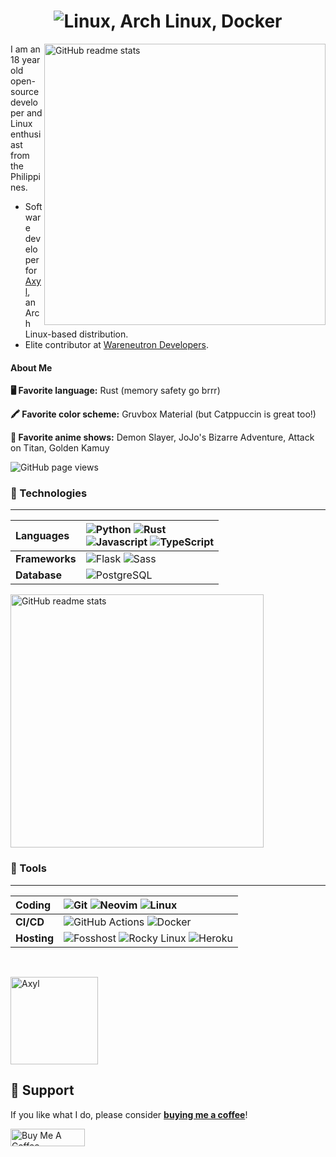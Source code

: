 <h1 align=center><img src="https://readme-typing-svg.herokuapp.com?font=jetbrains+mono&color=%231479BD&size=22&center=true&vCenter=true&lines=Python%2C+Rust%2C+Typescript;Vim%2C+Linux%2C+Flask" alt="Linux, Arch Linux, Docker"></h1>

<img src="https://github-readme-stats.vercel.app/api?username=angelofallars&theme=onedark&show_icons=true&include_all_commits=true&hide_border=true&hide=issues&custom_title=Angelo&nbsp;Fallaria's&nbsp;Stats&title_color=58A6FF&icon_color=1F6FEB&text_color=C3D1D9&bg_color=0D1117&count_private=true" alt="GitHub readme stats" width=450px align=right>

I am an 18 year old open-source developer and Linux enthusiast from the Philippines.

* Software developer for [Axyl](https://axylos.org/), an Arch Linux-based distribution.
* Elite contributor at [Wareneutron Developers](https://wareneutron.com).

#### About Me

**🖥 Favorite language:** Rust (memory safety go brrr)

**🖍 Favorite color scheme:** Gruvbox Material (but Catppuccin is great too!)

**🍙 Favorite anime shows:** Demon Slayer, JoJo's Bizarre Adventure, Attack on Titan, Golden Kamuy


<img src="https://komarev.com/ghpvc/?username=angelofallars&color=156CAC&style=flat-square" alt="GitHub page views">


### 🔨 Technologies

---
Languages | ![Python](https://img.shields.io/badge/python-%233776AB.svg?style=for-the-badge&logo=python&logoColor=white) ![Rust](https://img.shields.io/badge/rust-%23000000.svg?style=for-the-badge&logo=rust&logoColor=white)<br>![Javascript](https://img.shields.io/badge/JavaScript-323330?style=for-the-badge&logo=javascript&logoColor=F7DF1E) ![TypeScript](https://img.shields.io/badge/typescript-%23007ACC.svg?style=for-the-badge&logo=typescript&logoColor=white)
:--- | :---
**Frameworks** | ![Flask](https://img.shields.io/badge/flask-%23000.svg?style=for-the-badge&logo=flask&logoColor=white) ![Sass](https://img.shields.io/badge/Sass-CC6699?style=for-the-badge&logo=sass&logoColor=white)
**Database** | ![PostgreSQL](https://img.shields.io/badge/postgresql-%23316192.svg?style=for-the-badge&logo=postgresql&logoColor=white)

<img src="https://github-readme-stats.vercel.app/api/top-langs/?username=angelofallars&layout=compact&theme=onedark&langs_count=6&hide_border=true&hide=jupyter%20notebook,vim%20script,shell,roff,css,scheme,scss&title_color=58A6FF&icon_color=1F6FEB&text_color=C3D1D9&bg_color=0D1117&custom_title=Summary" alt="GitHub readme stats" width=405px>

### 🔧 Tools

---
Coding | ![Git](https://img.shields.io/badge/git-%23F05033.svg?style=for-the-badge&logo=git&logoColor=white) ![Neovim](https://img.shields.io/badge/Vim-%2357A143.svg?style=for-the-badge&logo=neovim&logoColor=white) ![Linux](https://img.shields.io/badge/Linux-FCC624?style=for-the-badge&logo=linux&logoColor=black)
:--- | :---
**CI/CD** | ![GitHub Actions](https://img.shields.io/badge/github&nbsp;actions-%232671E5.svg?style=for-the-badge&logo=githubactions&logoColor=white) ![Docker](https://img.shields.io/badge/docker-%231B98BF.svg?style=for-the-badge&logo=docker&logoColor=white)
**Hosting** | ![Fosshost](https://img.shields.io/badge/fosshost-%23f0f0f0.svg?style=for-the-badge&logo=vodafone&logoColor=FF0000) ![Rocky Linux](https://img.shields.io/badge/Rocky&nbsp;Linux-%2310B981.svg?style=for-the-badge&logo=rocky-linux&logoColor=white) ![Heroku](https://img.shields.io/badge/Heroku-430098?style=for-the-badge&logo=heroku&logoColor=white)

<br>

<a href="https://github.com/axyl-os/axyl-iso"><img src="https://github-readme-stats.vercel.app/api/pin/?username=axyl-os&repo=axyl-iso" alt="Axyl" height=140px></a>

## 🎁 Support

If you like what I do, please consider **[buying me a coffee](https://www.buymeacoffee.com/angelofallaria)**!

<a href="https://www.buymeacoffee.com/angelofallaria" target="_blank"><img src="https://cdn.buymeacoffee.com/buttons/default-orange.png" alt="Buy Me A Coffee" height="28" width="119"></a>
